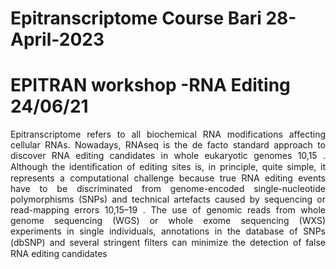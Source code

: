 # Epitranscriptome Course Bari 28-April-2023
# EPITRAN workshop -RNA Editing 24/06/21
<p align="justify"> Epitranscriptome refers to all biochemical RNA modifications affecting cellular RNAs. 
Nowadays, RNAseq is the de facto standard approach to discover RNA editing candidates in whole
eukaryotic genomes 10,15 . Although the identiﬁcation of editing sites is, in principle, quite simple, it
represents a computational challenge because true RNA editing events have to be discriminated from
genome-encoded single-nucleotide polymorphisms (SNPs) and technical artefacts caused by
  sequencing or read-mapping errors 10,15–19 . 
  The use of genomic reads from whole genome sequencing
(WGS) or whole exome sequencing (WXS) experiments in single individuals, annotations in the
database of SNPs (dbSNP) and several stringent ﬁlters can minimize the detection of false RNA
editing candidates
</p>

